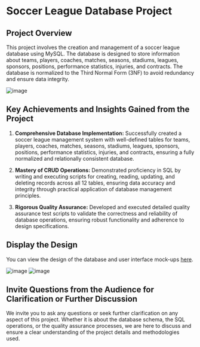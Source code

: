 # Soccer League Database Project

## Project Overview

This project involves the creation and management of a soccer league database using MySQL. The database is designed to store information about teams, players, coaches, matches, seasons, stadiums, leagues, sponsors, positions, performance statistics, injuries, and contracts. The database is normalized to the Third Normal Form (3NF) to avoid redundancy and ensure data integrity.

![image](https://github.com/user-attachments/assets/7f1b703b-e171-45a7-b21c-77de5508899e)


## Key Achievements and Insights Gained from the Project

1. **Comprehensive Database Implementation:** Successfully created a soccer league management system with well-defined tables for teams, players, coaches, matches, seasons, stadiums, leagues, sponsors, positions, performance statistics, injuries, and contracts, ensuring a fully normalized and relationally consistent database.

2. **Mastery of CRUD Operations:** Demonstrated proficiency in SQL by writing and executing scripts for creating, reading, updating, and deleting records across all 12 tables, ensuring data accuracy and integrity through practical application of database management principles.

3. **Rigorous Quality Assurance:** Developed and executed detailed quality assurance test scripts to validate the correctness and reliability of database operations, ensuring robust functionality and adherence to design specifications.

## Display the Design

You can view the design of the database and user interface mock-ups [here](https://www.figma.com/design/nuCoezRJP9f7yozi1ynSM3/Soccer-League-Project?node-id=0-1&m=dev). 

![image](https://github.com/user-attachments/assets/f384f1a1-1101-4254-835b-80be8013defb)
![image](https://github.com/user-attachments/assets/b25824db-8e48-482e-92a6-eab9879f6f8d)



## Invite Questions from the Audience for Clarification or Further Discussion

We invite you to ask any questions or seek further clarification on any aspect of this project. Whether it is about the database schema, the SQL operations, or the quality assurance processes, we are here to discuss and ensure a clear understanding of the project details and methodologies used.
